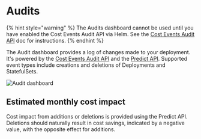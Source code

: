# Audits

{% hint style="warning" %}
The Audits dashboard cannot be used until you have enabled the Cost Events Audit API via Helm. See the [Cost Events Audit API](https://docs.kubecost.com/apis/apis-overview/cost-events-audit-api) doc for instructions.
{% endhint %}

The Audit dashboard provides a log of changes made to your deployment. It's powered by the [Cost Events Audit API](https://docs.kubecost.com/apis/apis-overview/cost-events-audit-api) and the [Predict API](https://docs.kubecost.com/apis/apis-overview/spec-cost-prediction-api). Supported event types include creations and deletions of Deployments and StatefulSets.

![Audit dashboard](.gitbook/assets/audit.png)

## Estimated monthly cost impact

Cost impact from additions or deletions is provided using the Predict API. Deletions should naturally result in cost savings, indicated by a negative value, with the opposite effect for additions.
